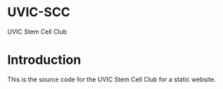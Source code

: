 # UVIC-SCC
UVIC Stem Cell Club

# Introduction
This is the source code for the UVIC Stem Cell Club for a static website.
